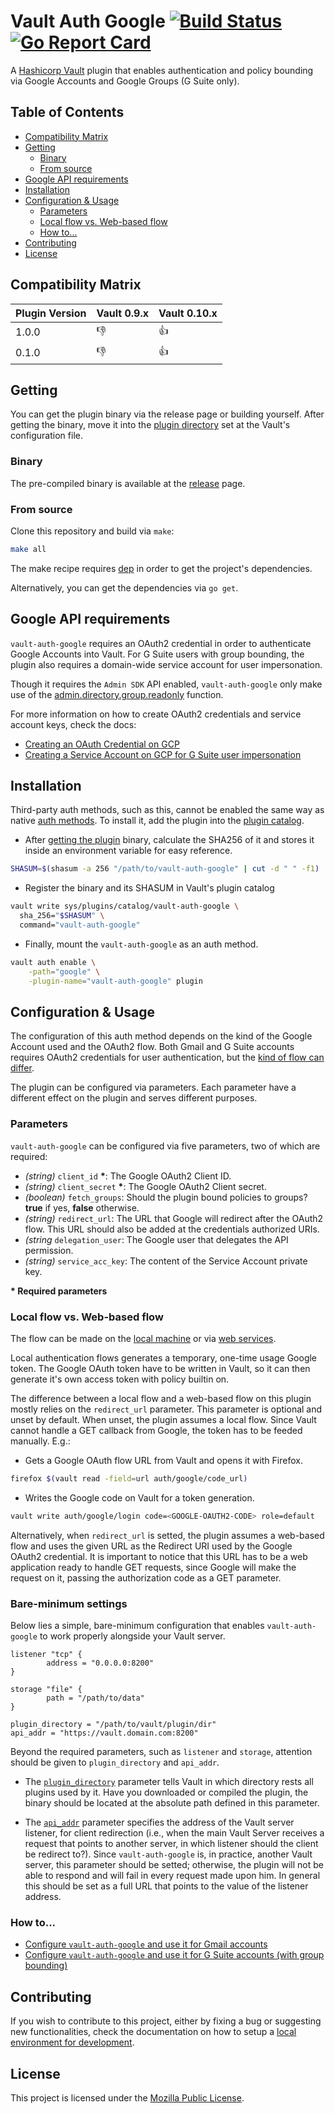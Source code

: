 # Vault Auth Google [![Build Status](https://travis-ci.com/erozario/vault-auth-google.svg?branch=master)](https://travis-ci.com/erozario/vault-auth-google) [![Go Report Card](https://goreportcard.com/badge/github.com/erozario/vault-auth-google)](https://goreportcard.com/report/github.com/erozario/vault-auth-google)

A [Hashicorp Vault](https://github.com/hashicorp/vault) plugin that enables
authentication and policy bounding via Google Accounts and Google Groups (G
Suite only).


## Table of Contents

 - [Compatibility Matrix](#compatibility-matrix)
 - [Getting](#getting)
    - [Binary](#binary)
    - [From source](#from-source)
 - [Google API requirements](#google-api-requirements)
 - [Installation](#installation)
 - [Configuration & Usage](#configuration--usage)
    - [Parameters](#binary)
    - [Local flow vs. Web-based flow](#local-flow-vs-web-based-flow)
    - [How to...](#how-to)
 - [Contributing](#contributing)
 - [License](#license)


## Compatibility Matrix

| Plugin Version | Vault 0.9.x  | Vault 0.10.x |
|----------------|--------------|--------------|
| 1.0.0          | :thumbsdown: | :thumbsup:   |
| 0.1.0          | :thumbsdown: | :thumbsup:   |


## Getting

You can get the plugin binary via the release page or building yourself. After
getting the binary, move it into the [plugin
directory](https://www.vaultproject.io/guides/operations/plugin-backends.html)
set at the Vault's configuration file.

### Binary

The pre-compiled binary is available at the [release](https://github.com/erozario/vault-auth-google/releases) page.


### From source

Clone this repository and build via `make`:

```sh
make all
```

The make recipe requires [dep](https://github.com/golang/dep) in order to get
the project's dependencies.

Alternatively, you can get the dependencies via `go get`.


## Google API requirements

`vault-auth-google` requires an OAuth2 credential in order to authenticate
Google Accounts into Vault. For G Suite users with group bounding, the plugin
also requires a domain-wide service account for user impersonation.

Though it requires the `Admin SDK` API enabled, `vault-auth-google` only make
use of the [admin.directory.group.readonly](https://developers.google.com/admin-sdk/directory/v1/guides/authorizing)
function.

For more information on how to create OAuth2 credentials and service account
keys, check the docs:

* [Creating an OAuth Credential on GCP](docs/oauth.md)
* [Creating a Service Account on GCP for G Suite user impersonation](docs/service-account.md)


## Installation

Third-party auth methods, such as this, cannot be enabled the same way as
native [auth methods](https://www.vaultproject.io/docs/auth/index.html). To
install it, add the plugin into the [plugin
catalog](https://www.vaultproject.io/docs/internals/plugins.html#plugin-catalog).

* After [getting the plugin](#getting) binary, calculate the SHA256 of it and stores it
  inside an environment variable for easy reference.

```sh
SHASUM=$(shasum -a 256 "/path/to/vault-auth-google" | cut -d " " -f1)
```

* Register the binary and its SHASUM in Vault's plugin catalog

```sh
vault write sys/plugins/catalog/vault-auth-google \
  sha_256="$SHASUM" \
  command="vault-auth-google"
```

* Finally, mount the `vault-auth-google` as an auth method.

```sh
vault auth enable \
    -path="google" \
    -plugin-name="vault-auth-google" plugin
```


## Configuration & Usage

The configuration of this auth method depends on the kind of the Google Account
used and the OAuth2 flow. Both Gmail and G Suite accounts requires OAuth2
credentials for user authentication, but the [kind of flow can
differ](https://developers.google.com/identity/protocols/OAuth2).

The plugin can be configured via parameters. Each parameter have a different
effect on the plugin and serves different purposes.


### Parameters

`vault-auth-google` can be configured via five parameters, two of which are
required:

 - _(string)_ `client_id` __*__: The Google OAuth2 Client ID.
 - _(string)_ `client_secret` __*__: The Google OAuth2 Client secret.
 - _(boolean)_ `fetch_groups`: Should the plugin bound policies to groups? **true** if yes, **false** otherwise.
 - _(string)_ `redirect_url`: The URL that Google will redirect after the
     OAuth2 flow. This URL should also be added at the credentials authorized URIs.
 - _(string_ `delegation_user`: The Google user that delegates the API permission.
 - _(string)_ `service_acc_key`: The content of the Service Account private key.

__* Required parameters__


### Local flow vs. Web-based flow

The flow can be made on the [local
machine](https://developers.google.com/identity/protocols/OAuth2InstalledApp)
or via [web
services](https://developers.google.com/identity/protocols/OAuth2WebServer).

Local authentication flows generates a temporary, one-time usage Google token.
The Google OAuth token have to be written in Vault, so it can then generate
it's own access token with policy builtin on.

The difference between a local flow and a web-based flow on this plugin mostly
relies on the `redirect_url` parameter. This parameter is optional and unset by
default. When unset, the plugin assumes a local flow. Since Vault cannot handle
a GET callback from Google, the token has to be feeded manually. E.g.:

* Gets a Google OAuth flow URL from Vault and opens it with Firefox.

```sh
firefox $(vault read -field=url auth/google/code_url)
```

* Writes the Google code on Vault for a token generation.

```sh
vault write auth/google/login code=<GOOGLE-OAUTH2-CODE> role=default
```

Alternatively, when `redirect_url` is setted, the plugin assumes a web-based
flow and uses the given URL as  the Redirect URI used by the Google OAuth2
credential. It is important to notice that this URL has to be a web application
ready to handle GET requests, since Google will make the request on it, passing
the authorization code as a GET parameter.


### Bare-minimum settings

Below lies a simple, bare-minimum configuration that enables
`vault-auth-google` to work properly alongside your Vault server.

```hcl
listener "tcp" {
        address = "0.0.0.0:8200"
}

storage "file" {
        path = "/path/to/data"
}

plugin_directory = "/path/to/vault/plugin/dir"
api_addr = "https://vault.domain.com:8200"
```

Beyond the required parameters, such as `listener` and `storage`, attention
should be given to `plugin_directory` and `api_addr`.

* The [`plugin_directory`](https://www.vaultproject.io/docs/configuration/index.html#plugin_directory)
  parameter tells Vault in which directory rests all plugins used by it. Have
  you downloaded or compiled the plugin, the binary should be located at the
  absolute path defined in this parameter.

* The [`api_addr`](https://www.vaultproject.io/docs/configuration/index.html#api_addr)
  parameter specifies the address of the Vault server listener, for client
  redirection (i.e., when the main Vault Server receives a request that points
  to another server, in which listener should the client be redirect to?).
  Since `vault-auth-google` is, in practice, another Vault server, this
  parameter should be setted; otherwise, the plugin will not be able to respond
  and will fail in every request made upon him. In general this should be set
  as a full URL that points to the value of the listener address.


### How to...

* [Configure `vault-auth-google` and use it for Gmail accounts](docs/gmail.md)
* [Configure `vault-auth-google` and use it for G Suite accounts (with group bounding)](docs/gsuite.md)


## Contributing

If you wish to contribute to this project, either by fixing a bug or suggesting
new functionalities, check the documentation on how to setup a [local
environment for development](docs/local-dev.md).


## License

This project is licensed under the [Mozilla Public License](LICENSE).

